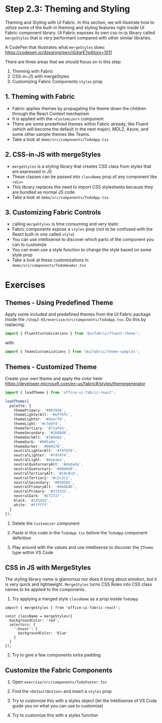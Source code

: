 # Step 2.3: Theming and Styling

Theming and Styling with UI Fabric. In this section, we will illustrate how to utilize some of the built-in theming and styling features right inside UI Fabric component library. UI Fabric exposes its own css-in-js library called `mergeStyles` that is very performant compared with other similar libraries.

A CodePen that illustrates what `mergeStyles` does: https://codepen.io/dzearing/pen/jGdgrE?editors=1011

There are three areas that we should focus on in this step:

1. Theming with Fabric
2. CSS-in-JS with mergeStyles
3. Customizing Fabric Components `styles` prop

## 1. Theming with Fabric

- Fabric applies themes by propagating the theme down the children through the React Context mechanism
- It is applied with the `<Customizer>` component
- There are some predefined themes within Fabric already, like Fluent (which will become the default in the next major), MDL2, Azure, and some other sample themes like Teams.
- Take a look at `demo/src/components/TodoApp.tsx`

## 2. CSS-in-JS with mergeStyles

- `mergeStyles` is a styling library that creates CSS class from styles that are expressed in JS
- These classes can be passed into `className` prop of any component like `<div>`
- This library replaces the need to import CSS stylesheets because they are bundled as normal JS code
- Take a look at `demo/src/components/TodoApp.tsx`

## 3. Customizing Fabric Controls

- calling `mergeStyles` is time consuming and very static
- Fabric components expose a `styles` prop (not to be confused with the React built-in one called `style`)
- You can use intellisense to discover which parts of the component you can to customize
- You can even use a style function to change the style based on some style prop
- Take a look at these customizations in `demo/src/components/TodoHeader.tsx`

# Exercises

## Themes - Using Predefined Theme

Apply some included and predefined themes from the UI Fabric package inside the `/step2-03/exercise/src/components/TodoApp.tsx`. Do this by replacing:

```ts
import { FluentCustomizations } from '@uifabric/fluent-theme';
```

with:

```ts
import { TeamsCustomizations } from '@uifabric/theme-samples';
```

## Themes - Customized Theme

Create your own theme and apply the color here: https://developer.microsoft.com/en-us/fabric#/styles/themegenerator

```ts
import { loadTheme } from 'office-ui-fabric-react';

loadTheme({
  palette: {
    themePrimary: '#0078d4',
    themeLighterAlt: '#eff6fc',
    themeLighter: '#deecf9',
    themeLight: '#c7e0f4',
    themeTertiary: '#71afe5',
    themeSecondary: '#2b88d8',
    themeDarkAlt: '#106ebe',
    themeDark: '#005a9e',
    themeDarker: '#004578',
    neutralLighterAlt: '#f8f8f8',
    neutralLighter: '#f4f4f4',
    neutralLight: '#eaeaea',
    neutralQuaternaryAlt: '#dadada',
    neutralQuaternary: '#d0d0d0',
    neutralTertiaryAlt: '#c8c8c8',
    neutralTertiary: '#c2c2c2',
    neutralSecondary: '#858585',
    neutralPrimaryAlt: '#4b4b4b',
    neutralPrimary: '#333333',
    neutralDark: '#272727',
    black: '#1d1d1d',
    white: '#ffffff'
  }
});
```

1. Delete the `Customizer` component

2. Paste in this code in the `TodoApp.tsx` before the `TodoApp` component definition

3. Play around with the values and use intellisense to discover the `ITheme` type within VS Code

## CSS in JS with MergeStyles

The styling library name is glamorous nor does it bring about emotion, but it is very quick and lightweight. `MergeStyles` turns CSS Rules into CSS class names to be applied to the components.

1. Try applying a merged style `className` as a prop inside `TodoApp`

```tsx
import { mergeStyles } from 'office-ui-fabric-react';

const className = mergeStyles({
  backgroundColor: 'red',
  selectors: {
    ':hover': {
      backgroundColor: 'blue'
    }
  }
});
```

2. Try to give a few components extra padding

## Customize the Fabric Components

1. Open `exercise/src/components/TodoFooter.tsx`

2. Find the `<DefaultButton>` and insert a `styles` prop

3. Try to customize this with a styles object (let the Intellisense of VS Code guide you on what you can use to customize)

4. Try to customize this with a styles function

